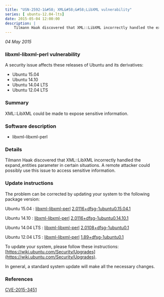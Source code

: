 ```yaml
---
title: "USN-2592-1&#58; XML&#58;&#58;LibXML vulnerability"
series: [ ubuntu-12.04-lts]
date: 2015-05-04 12:00:00
description: |
    Tilmann Haak discovered that XML::LibXML incorrectly handled the expand_entities parameter in certain situations. A remote attacker could possibly use this issue to access sensitive information. 
--- 
```

 
 

*04 May 2015*

### libxml-libxml-perl vulnerability

A security issue affects these releases of Ubuntu and its derivatives:

* Ubuntu 15.04
* Ubuntu 14.10
* Ubuntu 14.04 LTS
* Ubuntu 12.04 LTS

### Summary

XML::LibXML could be made to expose sensitive information. 

### Software description

* libxml-libxml-perl 

### Details

Tilmann Haak discovered that XML::LibXML incorrectly handled the expand_entities parameter in certain situations. A remote attacker could possibly use this issue to access sensitive information. 

### Update instructions

The problem can be corrected by updating your system to the following package version:

Ubuntu 15.04
 : [libxml-libxml-perl](https://launchpad.net/ubuntu/+source/libxml-libxml-perl) <span> [2.0116+dfsg-1ubuntu0.15.04.1](https://launchpad.net/ubuntu/+source/libxml-libxml-perl/2.0116+dfsg-1ubuntu0.15.04.1) </span> 

Ubuntu 14.10
 : [libxml-libxml-perl](https://launchpad.net/ubuntu/+source/libxml-libxml-perl) <span> [2.0116+dfsg-1ubuntu0.14.10.1](https://launchpad.net/ubuntu/+source/libxml-libxml-perl/2.0116+dfsg-1ubuntu0.14.10.1) </span> 

Ubuntu 14.04 LTS
 : [libxml-libxml-perl](https://launchpad.net/ubuntu/+source/libxml-libxml-perl) <span> [2.0108+dfsg-1ubuntu0.1](https://launchpad.net/ubuntu/+source/libxml-libxml-perl/2.0108+dfsg-1ubuntu0.1) </span> 

Ubuntu 12.04 LTS
 : [libxml-libxml-perl](https://launchpad.net/ubuntu/+source/libxml-libxml-perl) <span> [1.89+dfsg-1ubuntu0.1](https://launchpad.net/ubuntu/+source/libxml-libxml-perl/1.89+dfsg-1ubuntu0.1) </span> 

To update your system, please follow these instructions: [https://wiki.ubuntu.com/Security/Upgrades](https://wiki.ubuntu.com/Security/Upgrades).

In general, a standard system update will make all the necessary changes. 

### References

 
 [CVE-2015-3451](http://people.ubuntu.com/~ubuntu-security/cve/CVE-2015-3451)
 

